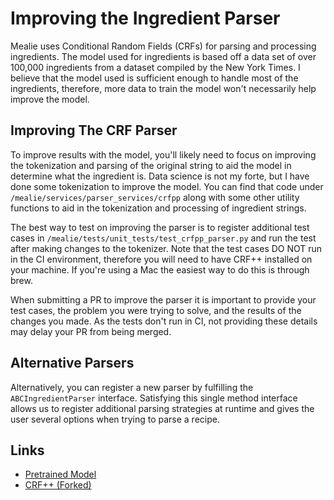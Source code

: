 # Improving the Ingredient Parser

Mealie uses Conditional Random Fields (CRFs) for parsing and processing ingredients. The model used for ingredients is based off a data set of over 100,000 ingredients from a dataset compiled by the New York Times. I believe that the model used is sufficient enough to handle most of the ingredients, therefore, more data to train the model won't necessarily help improve the model. 

## Improving The CRF Parser

To improve results with the model, you'll likely need to focus on improving the tokenization and parsing of the original string to aid the model in determine what the ingredient is. Data science is not my forte, but I have done some tokenization to improve the model. You can find that code under `/mealie/services/parser_services/crfpp` along with some other utility functions to aid in the tokenization and processing of ingredient strings. 

The best way to test on improving the parser is to register additional test cases in  `/mealie/tests/unit_tests/test_crfpp_parser.py` and run the test after making changes to the tokenizer. Note that the test cases DO NOT run in the CI environment, therefore you will need to have CRF++ installed on your machine. If you're using a Mac the easiest way to do this is through brew.

When submitting a PR to improve the parser it is important to provide your test cases, the problem you were trying to solve, and the results of the changes you made. As the tests don't run in CI, not providing these details may delay your PR from being merged. 

## Alternative Parsers
Alternatively, you can register a new parser by fulfilling the `ABCIngredientParser` interface. Satisfying this single method interface allows us to register additional parsing strategies at runtime and gives the user several options when trying to parse a recipe. 


## Links
- [Pretrained Model](https://github.com/mealie-recipes/mealie-nlp-model)
- [CRF++ (Forked)](https://github.com/hay-kot/crfpp)

